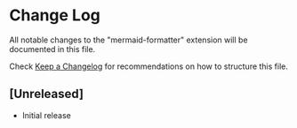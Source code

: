 # Change Log

All notable changes to the "mermaid-formatter" extension will be documented in this file.

Check [Keep a Changelog](http://keepachangelog.com/) for recommendations on how to structure this file.

## [Unreleased]

- Initial release